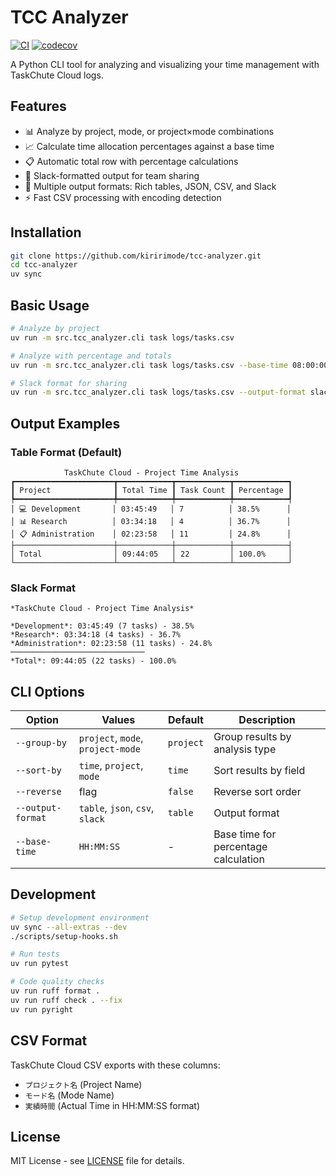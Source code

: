 # TCC Analyzer

[![CI](https://github.com/kiririmode/tcc-analyzer/actions/workflows/ci.yml/badge.svg)](https://github.com/kiririmode/tcc-analyzer/actions/workflows/ci.yml)
[![codecov](https://codecov.io/gh/kiririmode/tcc-analyzer/branch/main/graph/badge.svg)](https://codecov.io/gh/kiririmode/tcc-analyzer)

A Python CLI tool for analyzing and visualizing your time management with TaskChute Cloud logs.

## Features

- 📊 Analyze by project, mode, or project×mode combinations
- 📈 Calculate time allocation percentages against a base time
- 📋 Automatic total row with percentage calculations
- 💬 Slack-formatted output for team sharing
- 🎨 Multiple output formats: Rich tables, JSON, CSV, and Slack
- ⚡ Fast CSV processing with encoding detection

## Installation

```bash
git clone https://github.com/kiririmode/tcc-analyzer.git
cd tcc-analyzer
uv sync
```

## Basic Usage

```bash
# Analyze by project
uv run -m src.tcc_analyzer.cli task logs/tasks.csv

# Analyze with percentage and totals
uv run -m src.tcc_analyzer.cli task logs/tasks.csv --base-time 08:00:00

# Slack format for sharing
uv run -m src.tcc_analyzer.cli task logs/tasks.csv --output-format slack
```

## Output Examples

### Table Format (Default)
```
            TaskChute Cloud - Project Time Analysis
┏━━━━━━━━━━━━━━━━━━━━━━┳━━━━━━━━━━━━┳━━━━━━━━━━━━┳━━━━━━━━━━━━┓
┃ Project              ┃ Total Time ┃ Task Count ┃ Percentage ┃
┡━━━━━━━━━━━━━━━━━━━━━━╇━━━━━━━━━━━━╇━━━━━━━━━━━━╇━━━━━━━━━━━━┩
│ 💻 Development       │ 03:45:49   │ 7          │ 38.5%      │
│ 📊 Research          │ 03:34:18   │ 4          │ 36.7%      │
│ 📋 Administration    │ 02:23:58   │ 11         │ 24.8%      │
├──────────────────────┼────────────┼────────────┼────────────┤
│ Total                │ 09:44:05   │ 22         │ 100.0%     │
└──────────────────────┴────────────┴────────────┴────────────┘
```

### Slack Format
```
*TaskChute Cloud - Project Time Analysis*

*Development*: 03:45:49 (7 tasks) - 38.5%
*Research*: 03:34:18 (4 tasks) - 36.7%
*Administration*: 02:23:58 (11 tasks) - 24.8%
──────────────────────────────
*Total*: 09:44:05 (22 tasks) - 100.0%
```

## CLI Options

| Option | Values | Default | Description |
|--------|--------|---------|-------------|
| `--group-by` | `project`, `mode`, `project-mode` | `project` | Group results by analysis type |
| `--sort-by` | `time`, `project`, `mode` | `time` | Sort results by field |
| `--reverse` | flag | `false` | Reverse sort order |
| `--output-format` | `table`, `json`, `csv`, `slack` | `table` | Output format |
| `--base-time` | `HH:MM:SS` | - | Base time for percentage calculation |

## Development

```bash
# Setup development environment
uv sync --all-extras --dev
./scripts/setup-hooks.sh

# Run tests
uv run pytest

# Code quality checks
uv run ruff format .
uv run ruff check . --fix
uv run pyright
```

## CSV Format

TaskChute Cloud CSV exports with these columns:
- `プロジェクト名` (Project Name)
- `モード名` (Mode Name)
- `実績時間` (Actual Time in HH:MM:SS format)

## License

MIT License - see [LICENSE](LICENSE) file for details.
